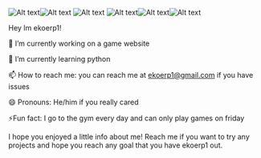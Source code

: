 ![Alt text](<https://img.shields.io/badge/GitHub-181717.svg?style=for-the-badge&logo=GitHub&logoColor=white>)![Alt text](<https://img.shields.io/badge/Gitpod-FFAE33.svg?style=for-the-badge&logo=Gitpod&logoColor=black>) ![Alt text](<https://img.shields.io/badge/GitHub%20Pages-222222.svg?style=for-the-badge&logo=GitHub-Pages&logoColor=white>) ![Alt text](<https://img.shields.io/badge/Khan%20Academy-14BF96.svg?style=for-the-badge&logo=Khan-Academy&logoColor=white>)![Alt text](<https://img.shields.io/badge/Kali%20Linux-557C94.svg?style=for-the-badge&logo=Kali-Linux&logoColor=white>)![Alt text](<https://img.shields.io/badge/YouTube-FF0000.svg?style=for-the-badge&logo=YouTube&logoColor=white>)

Hey Im ekoerp1!

🔭 I’m currently working on a game website 

🌱 I’m currently learning python

📫 How to reach me: you can reach me at ekoerp1@gmail.com if you have issues

😄 Pronouns: He/him if you really cared

⚡Fun fact: I go to the gym every day and can only play games on friday

I hope you enjoyed a little info about me! Reach me if you want to try any projects and hope you reach any goal that you have ekoerp1 out.
<!--
**ekoerp1/ekoerp1** is a ✨ _special_ ✨ repository because its `README.md` (this file) appears on your GitHub profile.

Here are some ideas to get you started:

- 🔭 I’m currently working on ...
- 🌱 I’m currently learning ...
- 👯 I’m looking to collaborate on ...
- 🤔 I’m looking for help with ...
- 💬 Ask me about ...
- 📫 How to reach me: ...
- 😄 Pronouns: ...
- ⚡ Fun fact: ...
-->

